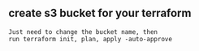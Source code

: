 ##  create s3 bucket for your terraform
    Just need to change the bucket name, then
    run terraform init, plan, apply -auto-approve 

